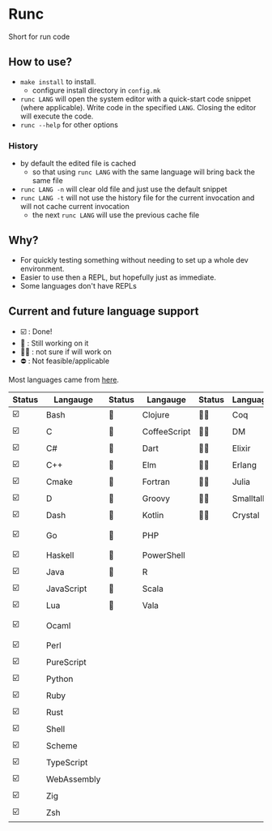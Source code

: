# Runc

Short for run code

## How to use?

* `make install` to install.
  * configure install directory in `config.mk`
* `runc LANG` will open the system editor with a quick-start code snippet (where
  applicable). Write code in the specified `LANG`. Closing the editor will
  execute the code.
* `runc --help` for other options

### History

* by default the edited file is cached
  * so that using `runc LANG` with the same language will bring back the same
    file
* `runc LANG -n` will clear old file and just use the default snippet
* `runc LANG -t` will not use the history file for the current invocation and
  will not cache current invocation
  * the next `runc LANG` will use the previous cache file

## Why?

* For quickly testing something without needing to set up a whole dev
  environment.
* Easier to use then a REPL, but hopefully just as immediate.
* Some languages don't have REPLs

## Current and future language support

* :ballot_box_with_check: : Done!
* :hammer: : Still working on it
* :man_shrugging: : not sure if will work on
* :no_entry: : Not feasible/applicable

Most languages came from
[here](https://madnight.github.io/githut/#/pull_requests/2021/3).

| Status                  | Langauge    | Status   | Langauge     | Status          | Language  | Status     | Language          |
|-------------------------|-------------|----------|--------------|-----------------|-----------|------------|-------------------|
| :ballot_box_with_check: | Bash        | :hammer: | Clojure      | :man_shrugging: | Coq       | :no_entry: | Emacs Lisp        |
| :ballot_box_with_check: | C           | :hammer: | CoffeeScript | :man_shrugging: | DM        | :no_entry: | F#                |
| :ballot_box_with_check: | C#          | :hammer: | Dart         | :man_shrugging: | Elixir    | :no_entry: | Jsonnet           |
| :ballot_box_with_check: | C++         | :hammer: | Elm          | :man_shrugging: | Erlang    | :no_entry: | MATLAB            |
| :ballot_box_with_check: | Cmake       | :hammer: | Fortran      | :man_shrugging: | Julia     | :no_entry: | NASL              |
| :ballot_box_with_check: | D           | :hammer: | Groovy       | :man_shrugging: | Smalltalk | :no_entry: | Nix               |
| :ballot_box_with_check: | Dash        | :hammer: | Kotlin       | :man_shrugging: | Crystal   | :no_entry: | Objective-C       |
| :ballot_box_with_check: | Go          | :hammer: | PHP          |                 |           | :no_entry: | Objective-C++     |
| :ballot_box_with_check: | Haskell     | :hammer: | PowerShell   |                 |           | :no_entry: | Puppet            |
| :ballot_box_with_check: | Java        | :hammer: | R            |                 |           | :no_entry: | Roff              |
| :ballot_box_with_check: | JavaScript  | :hammer: | Scala        |                 |           | :no_entry: | Swift             |
| :ballot_box_with_check: | Lua         | :hammer: | Vala         |                 |           | :no_entry: | SystemVerilog     |
| :ballot_box_with_check: | Ocaml       |          |              |                 |           | :no_entry: | Visual Basic .NET |
| :ballot_box_with_check: | Perl        |          |              |                 |           | :no_entry: | TSQL              |
| :ballot_box_with_check: | PureScript  |          |              |                 |           | :no_entry: | Vim script        |
| :ballot_box_with_check: | Python      |          |              |                 |           |            |                   |
| :ballot_box_with_check: | Ruby        |          |              |                 |           |            |                   |
| :ballot_box_with_check: | Rust        |          |              |                 |           |            |                   |
| :ballot_box_with_check: | Shell       |          |              |                 |           |            |                   |
| :ballot_box_with_check: | Scheme      |          |              |                 |           |            |                   |
| :ballot_box_with_check: | TypeScript  |          |              |                 |           |            |                   |
| :ballot_box_with_check: | WebAssembly |          |              |                 |           |            |                   |
| :ballot_box_with_check: | Zig         |          |              |                 |           |            |                   |
| :ballot_box_with_check: | Zsh         |          |              |                 |           |            |                   |
